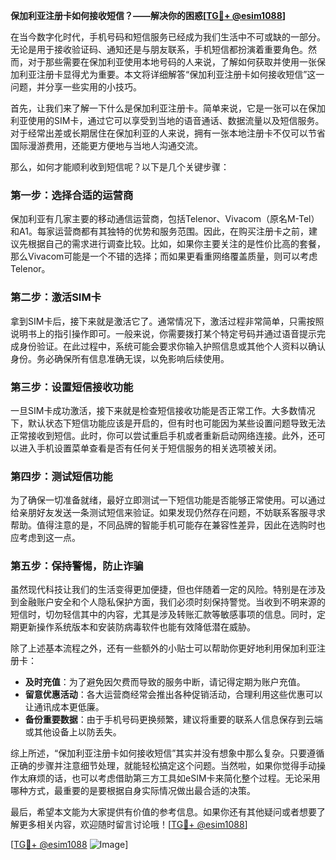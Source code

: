 **保加利亚注册卡如何接收短信？——解决你的困惑[[TG💪+ @esim1088](https://t.me/s/esim1088)]**

在当今数字化时代，手机号码和短信服务已经成为我们生活中不可或缺的一部分。无论是用于接收验证码、通知还是与朋友联系，手机短信都扮演着重要角色。然而，对于那些需要在保加利亚使用本地号码的人来说，了解如何获取并使用一张保加利亚注册卡显得尤为重要。本文将详细解答“保加利亚注册卡如何接收短信”这一问题，并分享一些实用的小技巧。

首先，让我们来了解一下什么是保加利亚注册卡。简单来说，它是一张可以在保加利亚使用的SIM卡，通过它可以享受到当地的语音通话、数据流量以及短信服务。对于经常出差或长期居住在保加利亚的人来说，拥有一张本地注册卡不仅可以节省国际漫游费用，还能更方便地与当地人沟通交流。

那么，如何才能顺利收到短信呢？以下是几个关键步骤：

### **第一步：选择合适的运营商**
保加利亚有几家主要的移动通信运营商，包括Telenor、Vivacom（原名M-Tel）和A1。每家运营商都有其独特的优势和服务范围。因此，在购买注册卡之前，建议先根据自己的需求进行调查比较。比如，如果你主要关注的是性价比高的套餐，那么Vivacom可能是一个不错的选择；而如果更看重网络覆盖质量，则可以考虑Telenor。

### **第二步：激活SIM卡**
拿到SIM卡后，接下来就是激活它了。通常情况下，激活过程非常简单，只需按照说明书上的指引操作即可。一般来说，你需要拨打某个特定号码并通过语音提示完成身份验证。在此过程中，系统可能会要求你输入护照信息或其他个人资料以确认身份。务必确保所有信息准确无误，以免影响后续使用。

### **第三步：设置短信接收功能**
一旦SIM卡成功激活，接下来就是检查短信接收功能是否正常工作。大多数情况下，默认状态下短信功能应该是开启的，但有时也可能因为某些设置问题导致无法正常接收到短信。此时，你可以尝试重启手机或者重新启动网络连接。此外，还可以进入手机设置菜单查看是否有任何关于短信服务的相关选项被关闭。

### **第四步：测试短信功能**
为了确保一切准备就绪，最好立即测试一下短信功能是否能够正常使用。可以通过给亲朋好友发送一条测试短信来验证。如果发现仍然存在问题，不妨联系客服寻求帮助。值得注意的是，不同品牌的智能手机可能存在兼容性差异，因此在选购时也应考虑到这一点。

### **第五步：保持警惕，防止诈骗**
虽然现代科技让我们的生活变得更加便捷，但也伴随着一定的风险。特别是在涉及到金融账户安全和个人隐私保护方面，我们必须时刻保持警觉。当收到不明来源的短信时，切勿轻信其中的内容，尤其是涉及转账汇款等敏感事项的信息。同时，定期更新操作系统版本和安装防病毒软件也能有效降低潜在威胁。

除了上述基本流程之外，还有一些额外的小贴士可以帮助你更好地利用保加利亚注册卡：

- **及时充值**：为了避免因欠费而导致的服务中断，请记得定期为账户充值。
- **留意优惠活动**：各大运营商经常会推出各种促销活动，合理利用这些优惠可以让通讯成本更低廉。
- **备份重要数据**：由于手机号码更换频繁，建议将重要的联系人信息保存到云端或其他设备上以防丢失。

综上所述，“保加利亚注册卡如何接收短信”其实并没有想象中那么复杂。只要遵循正确的步骤并注意细节处理，就能轻松搞定这个问题。当然啦，如果你觉得手动操作太麻烦的话，也可以考虑借助第三方工具如eSIM卡来简化整个过程。无论采用哪种方式，最重要的是要根据自身实际情况做出最合适的决策。

最后，希望本文能为大家提供有价值的参考信息。如果你还有其他疑问或者想要了解更多相关内容，欢迎随时留言讨论哦！[[TG💪+ @esim1088](https://t.me/s/esim1088)] 

[[TG💪+ @esim1088](https://t.me/s/esim1088) ![Image](https://i.postimg.cc/4NQfJmqS/Snipaste-2025-05-13-00-14-12.png)]